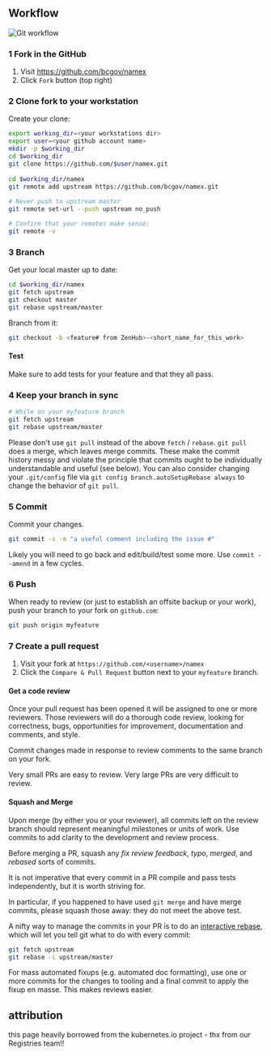 ## Workflow

![Git workflow](img/namex-gitflow.png)

### 1 Fork in the GitHub

1. Visit https://github.com/bcgov/namex
2. Click `Fork` button (top right)

### 2 Clone fork to your workstation

Create your clone:

```sh
export working_dir=<your workstations dir>
export user=<your github account name>
mkdir -p $working_dir
cd $working_dir
git clone https://github.com/$user/namex.git
 
cd $working_dir/namex 
git remote add upstream https://github.com/bcgov/namex.git
 
# Never push to upstream master
git remote set-url --push upstream no_push

# Confirm that your remotes make sense:
git remote -v
```

### 3 Branch

Get your local master up to date:

```sh
cd $working_dir/namex 
git fetch upstream
git checkout master
git rebase upstream/master
```

Branch from it:
```sh
git checkout -b <feature# from ZenHub>-<short_name_for_this_work>
```

#### Test
Make sure to add tests for your feature and that they all pass.
 
### 4 Keep your branch in sync

```sh
# While on your myfeature branch
git fetch upstream
git rebase upstream/master
```

Please don't use `git pull` instead of the above `fetch` / `rebase`. `git pull`
does a merge, which leaves merge commits. These make the commit history messy
and violate the principle that commits ought to be individually understandable
and useful (see below). You can also consider changing your `.git/config` file via
`git config branch.autoSetupRebase always` to change the behavior of `git pull`.

### 5 Commit

Commit your changes.

```sh
git commit -s -m "a useful comment including the issue #"
```
Likely you will need to go back and edit/build/test some more.
Use `commit --amend` in a few cycles.

### 6 Push

When ready to review (or just to establish an offsite backup or your work),
push your branch to your fork on `github.com`:

```sh
git push origin myfeature
```

### 7 Create a pull request

1. Visit your fork at `https://github.com/<username>/namex`
2. Click the `Compare & Pull Request` button next to your `myfeature` branch.


#### Get a code review

Once your pull request has been opened it will be assigned to one or more
reviewers.  Those reviewers will do a thorough code review, looking for
correctness, bugs, opportunities for improvement, documentation and comments,
and style.

Commit changes made in response to review comments to the same branch on your
fork.

Very small PRs are easy to review.  Very large PRs are very difficult to review.

#### Squash and Merge

Upon merge (by either you or your reviewer), all commits left on the review
branch should represent meaningful milestones or units of work.  Use commits to
add clarity to the development and review process.

Before merging a PR, squash any _fix review feedback_, _typo_, _merged_, and
_rebased_ sorts of commits.

It is not imperative that every commit in a PR compile and pass tests
independently, but it is worth striving for.

In particular, if you happened to have used `git merge` and have merge
commits, please squash those away: they do not meet the above test.

A nifty way to manage the commits in your PR is to do an [interactive
rebase](https://git-scm.com/book/en/v2/Git-Tools-Rewriting-History),
which will let you tell git what to do with every commit:

```sh
git fetch upstream
git rebase -i upstream/master
```

For mass automated fixups (e.g. automated doc formatting), use one or more
commits for the changes to tooling and a final commit to apply the fixup en
masse. This makes reviews easier.

## attribution
this page heavily borrowed from the kubernetes.io project - thx from our Registries team!!
